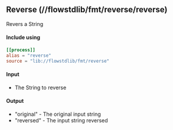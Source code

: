 ## Reverse (//flowstdlib/fmt/reverse/reverse)
Revers a String

#### Include using
```toml
[[process]]
alias = "reverse"
source = "lib://flowstdlib/fmt/reverse"
```

#### Input
* The String to reverse

#### Output
* "original" - The original input string
* "reversed" - The input string reversed